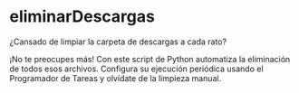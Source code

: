 # eliminarDescargas

¿Cansado de limpiar la carpeta de descargas a cada rato?

¡No te preocupes más! Con este script de Python automatiza la eliminación de todos esos archivos. Configura su ejecución periódica usando el Programador de Tareas y olvídate de la limpieza manual.
